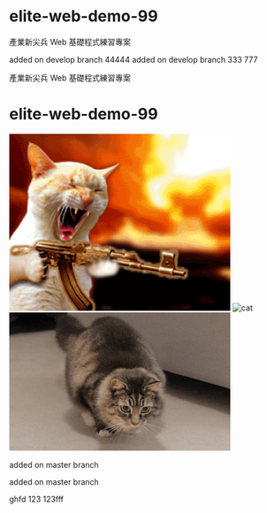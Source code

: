# elite-web-demo-99

產業新尖兵 Web 基礎程式練習專案

added on develop branch 44444
added on develop branch 333
777

產業新尖兵 Web 基礎程式練習專案

# elite-web-demo-99

![cat3](./image/cat3.gif)
![cat](https://i.imgur.com/MSslHtf.gif)
![cat2](./image/cat2.gif)

added on master branch

added on master branch

ghfd
123
123fff
